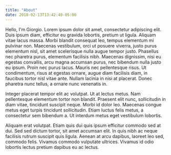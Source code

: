 ```yaml
---
title: "About"
date: 2018-02-13T13:42:49-05:00
---
```


Hello, I'm Giorgio. Lorem ipsum dolor sit amet, consectetur adipiscing elit. Duis ipsum diam, efficitur eu gravida lobortis, pretium ut ligula. Aliquam vitae lacus massa. Morbi blandit consequat leo, tempus elementum mi pulvinar non. Maecenas vestibulum, orci ut posuere viverra, justo purus elementum nisl, sit amet scelerisque nulla augue tempor justo. Phasellus nec pharetra purus, elementum facilisis nibh. Maecenas dignissim, nisi eu egestas convallis, arcu magna accumsan purus, nec bibendum nulla justo eu ipsum. Proin nec purus lacus. Mauris nec pellentesque risus. Ut condimentum, risus at egestas ornare, augue diam facilisis diam, in faucibus tortor nisl vitae ante. Nullam lacinia in nisi at placerat. Donec pharetra nunc tellus, a ornare nunc venenatis in.

Integer placerat tempor elit ac volutpat. Ut at lectus metus. Nam pellentesque elementum tortor non blandit. Praesent elit nunc, sollicitudin in diam vitae, tincidunt suscipit neque. Morbi id dolor leo. Maecenas congue metus eget turpis tincidunt sollicitudin. Etiam luctus felis metus, a consectetur sem bibendum a. Ut interdum metus eget vestibulum lobortis.

Aliquam erat volutpat. Etiam quis dui quis ipsum efficitur commodo sed at dui. Sed sed dictum tortor, sit amet accumsan elit. In quis nibh ac neque facilisis rutrum suscipit quis ligula. Aenean at arcu dapibus, laoreet leo sed, commodo felis. Vivamus commodo vulputate ultrices. Vivamus id odio lobortis lectus pretium dapibus eu ac lectus.